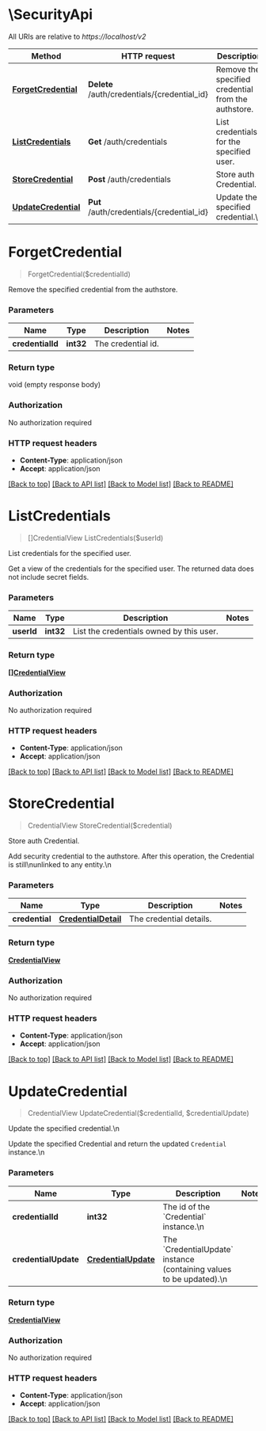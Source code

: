 # \SecurityApi

All URIs are relative to *https://localhost/v2*

Method | HTTP request | Description
------------- | ------------- | -------------
[**ForgetCredential**](SecurityApi.md#ForgetCredential) | **Delete** /auth/credentials/{credential_id} | Remove the specified credential from the authstore.
[**ListCredentials**](SecurityApi.md#ListCredentials) | **Get** /auth/credentials | List credentials for the specified user.
[**StoreCredential**](SecurityApi.md#StoreCredential) | **Post** /auth/credentials | Store auth Credential.
[**UpdateCredential**](SecurityApi.md#UpdateCredential) | **Put** /auth/credentials/{credential_id} | Update the specified credential.\n


# **ForgetCredential**
> ForgetCredential($credentialId)

Remove the specified credential from the authstore.


### Parameters

Name | Type | Description  | Notes
------------- | ------------- | ------------- | -------------
 **credentialId** | **int32**| The credential id. | 

### Return type

void (empty response body)

### Authorization

No authorization required

### HTTP request headers

 - **Content-Type**: application/json
 - **Accept**: application/json

[[Back to top]](#) [[Back to API list]](../README.md#documentation-for-api-endpoints) [[Back to Model list]](../README.md#documentation-for-models) [[Back to README]](../README.md)

# **ListCredentials**
> []CredentialView ListCredentials($userId)

List credentials for the specified user.

Get a view of the credentials for the specified user. The returned data does not include secret fields.


### Parameters

Name | Type | Description  | Notes
------------- | ------------- | ------------- | -------------
 **userId** | **int32**| List the credentials owned by this user. | 

### Return type

[**[]CredentialView**](CredentialView.md)

### Authorization

No authorization required

### HTTP request headers

 - **Content-Type**: application/json
 - **Accept**: application/json

[[Back to top]](#) [[Back to API list]](../README.md#documentation-for-api-endpoints) [[Back to Model list]](../README.md#documentation-for-models) [[Back to README]](../README.md)

# **StoreCredential**
> CredentialView StoreCredential($credential)

Store auth Credential.

Add security credential to the authstore. After this operation, the Credential is still\nunlinked to any entity.\n


### Parameters

Name | Type | Description  | Notes
------------- | ------------- | ------------- | -------------
 **credential** | [**CredentialDetail**](CredentialDetail.md)| The credential details. | 

### Return type

[**CredentialView**](CredentialView.md)

### Authorization

No authorization required

### HTTP request headers

 - **Content-Type**: application/json
 - **Accept**: application/json

[[Back to top]](#) [[Back to API list]](../README.md#documentation-for-api-endpoints) [[Back to Model list]](../README.md#documentation-for-models) [[Back to README]](../README.md)

# **UpdateCredential**
> CredentialView UpdateCredential($credentialId, $credentialUpdate)

Update the specified credential.\n

Update the specified Credential and return the updated `Credential` instance.\n


### Parameters

Name | Type | Description  | Notes
------------- | ------------- | ------------- | -------------
 **credentialId** | **int32**| The id of the &#x60;Credential&#x60; instance.\n | 
 **credentialUpdate** | [**CredentialUpdate**](CredentialUpdate.md)| The &#x60;CredentialUpdate&#x60; instance (containing values to be updated).\n | 

### Return type

[**CredentialView**](CredentialView.md)

### Authorization

No authorization required

### HTTP request headers

 - **Content-Type**: application/json
 - **Accept**: application/json

[[Back to top]](#) [[Back to API list]](../README.md#documentation-for-api-endpoints) [[Back to Model list]](../README.md#documentation-for-models) [[Back to README]](../README.md)

